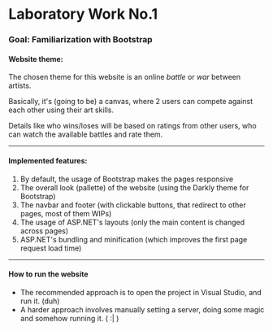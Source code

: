 # Laboratory Work No.1

### Goal: Familiarization with Bootstrap

#### Website theme:

The chosen theme for this website is an online *battle* or *war* between artists.

Basically, it's (going to be) a canvas, where 2 users can compete against each other using their art skills.

Details like who wins/loses will be based on ratings from other users, who can watch the available battles and rate them.

----

#### Implemented features:

1. By default, the usage of Bootstrap makes the pages responsive
1. The overall look (pallette) of the website (using the Darkly theme for Bootstrap)
1. The navbar and footer (with clickable buttons, that redirect to other pages, most of them WIPs)
1. The usage of ASP.NET's layouts (only the main content is changed across pages)
1. ASP.NET's bundling and minification (which improves the first page request load time)

----

#### How to run the website

- The recommended approach is to open the project in Visual Studio, and run it. (duh)
- A harder approach involves manually setting a server, doing some magic and somehow running it. ( :| )
